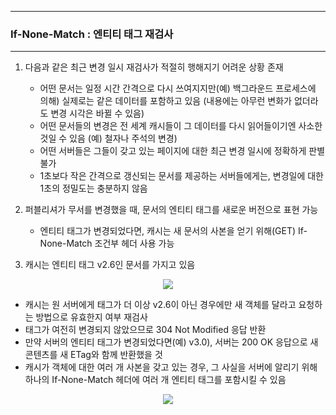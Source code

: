 -----
### If-None-Match : 엔티티 태그 재검사
-----
1. 다음과 같은 최근 변경 일시 재검사가 적절히 행해지기 어려운 상황 존재
   - 어떤 문서는 일정 시간 간격으로 다시 쓰여지지만(예) 백그라운드 프로세스에 의해) 실제로는 같은 데이터를 포함하고 있음 (내용에는 아무런 변화가 없더라도 변경 시각은 바뀔 수 있음)
   - 어떤 문서들의 변경은 전 세계 캐시들이 그 데이터를 다시 읽어들이기엔 사소한 것일 수 있음 (예) 철자나 주석의 변경)
   - 어떤 서버들은 그들이 갖고 있는 페이지에 대한 최근 변경 일시에 정확하게 판별 불가
   - 1초보다 작은 간격으로 갱신되는 문서를 제공하는 서버들에게는, 변경일에 대한 1초의 정밀도는 충분하지 않음

2. 퍼블리셔가 무서를 변경했을 때, 문서의 엔티티 태그를 새로운 버전으로 표현 가능
   - 엔티티 태그가 변경되었다면, 캐시는 새 문서의 사본을 얻기 위해(GET) If-None-Match 조건부 헤더 사용 가능

3. 캐시는 엔티티 태그 v2.6인 문서를 가지고 있음
<div align="center">
<img src="https://github.com/user-attachments/assets/cd848321-54e6-4f8c-9fbf-0c50c7b2b93e">
</div>

   - 캐시는 원 서버에게 태그가 더 이상 v2.6이 아닌 경우에만 새 객체를 달라고 요청하는 방법으로 유효한지 여부 재검사
   - 태그가 여전히 변경되지 않았으므로 304 Not Modified 응답 반환
   - 만약 서버의 엔티티 태그가 변경되었다면(예) v3.0), 서버는 200 OK 응답으로 새 콘텐츠를 새 ETag와 함께 반환했을 것
   - 캐시가 객체에 대한 여러 개 사본을 갖고 있는 경우, 그 사실을 서버에 알리기 위해 하나의 If-None-Match 헤더에 여러 개 엔티티 태그를 포함시킬 수 있음
<div align="center">
<img src="https://github.com/user-attachments/assets/d1965a15-3f2b-4bd6-806b-a9e26395f50a">
</div>


